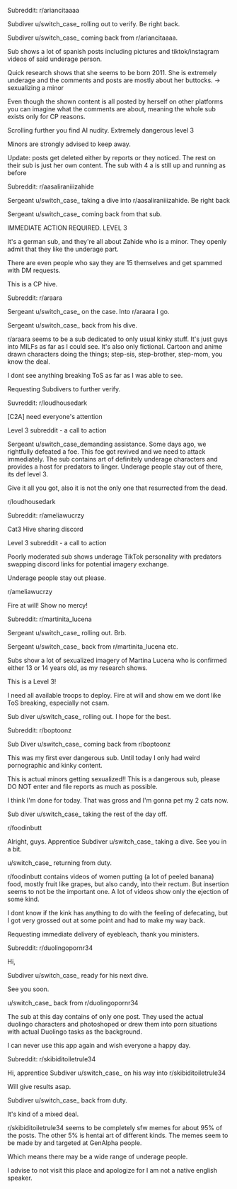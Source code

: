 Subreddit: r/ariancitaaaa

Subdiver u/switch_case_ rolling out to verify. Be right back.

Subdiver u/switch_case_ coming back from r/ariancitaaaa.

Sub shows a lot of spanish posts including pictures and tiktok/instagram videos of said underage person.

Quick research shows that she seems to be born 2011.
She is extremely underage and the comments and posts are mostly about her buttocks. -> sexualizing a minor

Even though the shown content is all posted by herself on other platforms you can imagine what the comments are about, meaning the whole sub exists only for CP reasons.

Scrolling further you find AI nudity. Extremely dangerous level 3

Minors are strongly advised to keep away.

Update: posts get deleted either by reports or they noticed.
The rest on their sub is just her own content. The sub with 4 a is still up and running as before



Subreddit: r/aasaliraniiizahide

Sergeant u/switch_case_ taking a dive into r/aasaliraniiizahide. Be right back

Sergeant u/switch_case_ coming back from that sub.

IMMEDIATE ACTION REQUIRED.
LEVEL 3

It's a german sub, and they're all about Zahide who is a minor. They openly admit that they like the underage part.

There are even people who say they are 15 themselves and get spammed with DM requests.

This is a CP hive.

Subreddit: r/araara

Sergeant u/switch_case_ on the case. Into r/araara I go.

Sergeant u/switch_case_ back from his dive.

r/araara seems to be a sub dedicated to only usual kinky stuff.
It's just guys into MILFs as far as I could see.
It's also only fictional. Cartoon and anime drawn characters doing the things; step-sis, step-brother, step-mom, you know the deal.

I dont see anything breaking ToS as far as I was able to see.

Requesting Subdivers to further verify.

Suvreddit: r/loudhousedark

[C2A] need everyone's attention

Level 3 subreddit - a call to action

Sergeant u/switch_case_demanding assistance. Some days ago, we rightfully defeated a foe. This foe got revived and we need to attack immediately. The sub contains art of definitely underage characters and provides a host for predators to linger. Underage people stay out of there, its def level 3.

Give it all you got, also it is not the only one that resurrected from the dead.

r/loudhousedark

Subreddit: r/ameliawucrzy

Cat3 Hive sharing discord

Level 3 subreddit - a call to action

Poorly moderated sub shows underage TikTok personality with predators swapping discord links for potential imagery exchange.

Underage people stay out please.

r/ameliawucrzy

Fire at will! Show no mercy!

Subreddit: r/martinita_lucena

Sergeant u/switch_case_ rolling out. Brb.

Sergeant u/switch_case_ back from r/martinita_lucena etc.

Subs show a lot of sexualized imagery of Martina Lucena who is confirmed either 13 or 14 years old, as my research shows.

This is a Level 3!

I need all available troops to deploy. Fire at will and show em we dont like ToS breaking, especially not csam.

Sub diver u/switch_case_ rolling out. I hope for the best.

Subreddit: r/boptoonz

Sub Diver u/switch_case_ coming back from r/boptoonz

This was my first ever dangerous sub. Until today I only had weird pornographic and kinky content. 

This is actual minors getting sexualized!! This is a dangerous sub, please DO NOT enter and file reports as much as possible. 

I think I'm done for today. That was gross and I'm gonna pet my 2 cats now.

Sub diver u/switch_case_ taking the rest of the day off.

r/foodinbutt

Alright, guys. Apprentice Subdiver u/switch_case_ taking a dive. See you in a bit.

u/switch_case_ returning from duty.

r/foodinbutt contains videos of women putting (a lot of peeled banana) food, mostly fruit like grapes, but also candy, into their rectum. But insertion seems to not be the important one. A lot of videos show only the ejection of some kind. 

I dont know if the kink has anything to do with the feeling of defecating, but I got very grossed out at some point and had to make my way back.

Requesting immediate delivery of eyebleach, thank you ministers.

Subreddit: r/duolingopornr34

Hi, 

Subdiver u/switch_case_ ready for his next dive.

See you soon.

u/switch_case_ back from r/duolingopornr34

The sub at this day contains of only one post. They used the actual duolingo characters and photoshoped or drew them into porn situations with actual Duolingo tasks as the background.

I can never use this app again and wish everyone a happy day.

Subreddit: r/skibiditoiletrule34

Hi, apprentice Subdiver u/switch_case_ on his way into r/skibiditoiletrule34 

Will give results asap.

Subdiver u/switch_case_ back from duty.

It's kind of a mixed deal.

r/skibiditoiletrule34 seems to be completely sfw memes for about 95% of the posts.
The other 5% is hentai art of different kinds.
The memes seem to be made by and targeted at GenAlpha people.

Which means there may be a wide range of underage people.

I advise to not visit this place and apologize for I am not a native english speaker.

